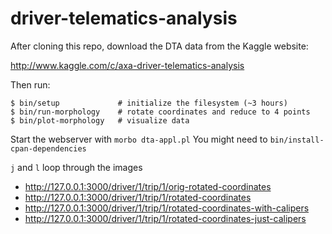 # driver-telematics-analysis

After cloning this repo, download the DTA data from the Kaggle website:

http://www.kaggle.com/c/axa-driver-telematics-analysis

Then run:

```
$ bin/setup             # initialize the filesystem (~3 hours)
$ bin/run-morphology    # rotate coordinates and reduce to 4 points
$ bin/plot-morphology   # visualize data
```

Start the webserver with `morbo dta-appl.pl`
You might need to `bin/install-cpan-dependencies`

`j` and `l` loop through the images

* http://127.0.0.1:3000/driver/1/trip/1/orig-rotated-coordinates
* http://127.0.0.1:3000/driver/1/trip/1/rotated-coordinates
* http://127.0.0.1:3000/driver/1/trip/1/rotated-coordinates-with-calipers
* http://127.0.0.1:3000/driver/1/trip/1/rotated-coordinates-just-calipers
